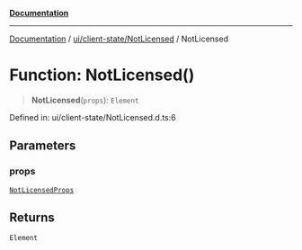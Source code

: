 [**Documentation**](../../../../index.md)

***

[Documentation](../../../../index.md) / [ui/client-state/NotLicensed](../index.md) / NotLicensed

# Function: NotLicensed()

> **NotLicensed**(`props`): `Element`

Defined in: ui/client-state/NotLicensed.d.ts:6

## Parameters

### props

[`NotLicensedProps`](../interfaces/NotLicensedProps.md)

## Returns

`Element`
